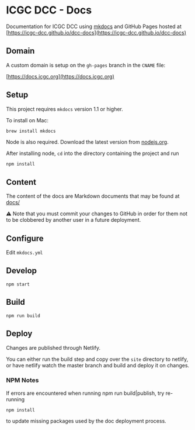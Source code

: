 # ICGC DCC - Docs

Documentation for ICGC DCC using [mkdocs](https://www.mkdocs.org/) and GitHub Pages hosted at [https://icgc-dcc.github.io/dcc-docs](https://icgc-dcc.github.io/dcc-docs)

## Domain

A custom domain is setup on the `gh-pages` branch in the `CNAME` file:

[https://docs.icgc.org](https://docs.icgc.org)

## Setup
This project requires `mkdocs` version 1.1 or higher.

To install on Mac:

```bash
brew install mkdocs
```

Node is also required. Download the latest version from [nodejs.org](https://nodejs.org/en/download/).  

After installing node, `cd` into the directory containing the project and run
```
npm install
```

## Content

The content of the docs are Markdown documents that may be found at [docs/](docs/)

:warning: Note that you must commit your changes to GitHub in order for them not to be clobbered by another user in a future deployment.

## Configure

Edit `mkdocs.yml`

## Develop

```shell
npm start
```

## Build

```shell
npm run build
```

## Deploy

Changes are published through Netlify. 

You can either run the build step and copy over the `site` directory to netlify, or have netlify watch the master branch and
build and deploy it on changes. 

### NPM Notes

If errors are encountered when running npm run build|publish, try re-running 
```shell
npm install
```
to update missing packages used by the doc deployment process.

